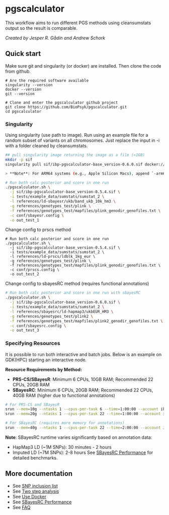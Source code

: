 # pgscalculator

This workflow aims to run different PGS methods using cleansumstats output so the result is comparable.

_Created by Jesper R. Gådin and Andrew Schork_

## Quick start
Make sure git and singularity (or docker) are installed. Then clone the code from github.
```
# Are the required software available 
singularity --version
docker --version
git --version

# Clone and enter the pgscalculator github project
git clone https://github.com/BioPsyk/pgscalculator.git
cd pgscalculator
```

### Singularity
Using singularity (use path to image). Run using an example file for a random subset of variants on all chromosomes. Just replace the input in -i with a folder cleaned by cleansumstats.

```bash
## pull singularity image returning the image as a file (<1GB)
mkdir -p sif
singularity pull sif/ibp-pgscalculator-base_version-0.6.0.sif docker://biopsyk/ibp-pgscalculator:0.6.0-amd64

> **Note**: For ARM64 systems (e.g., Apple Silicon Macs), append `-arm64` to the version tag instead of `-amd64`. For example: `1.3.0-arm64`.

# Run both calc posterior and score in one run
./pgscalculator.sh \
  -j sif/ibp-pgscalculator-base_version-0.5.4.sif \
  -i tests/example_data/sumstats/sumstat_2 \
  -l references/ld-sbayesr/ukb/band_ukb_10k_hm3 \
  -g references/genotypes_test/plink \
  -f references/genotypes_test/mapfiles/plink_genodir_genofiles.txt \
  -c conf/sbayesr.config \
  -o out_test_1

```

Change config to prscs method
```
# Run both calc posterior and score in one run
./pgscalculator.sh \
  -j sif/ibp-pgscalculator-base_version-0.5.4.sif \
  -i tests/example_data/sumstats/sumstat_2 \
  -l references/ld-prscs/ldblk_1kg_eur \
  -g references/genotypes_test/plink \
  -f references/genotypes_test/mapfiles/plink_genodir_genofiles.txt \
  -c conf/prscs.config \
  -o out_test_2

```

Change config to sbayesRC method (requires functional annotations)
```bash
# Run both calc posterior and score in one run with sbayesRC
./pgscalculator.sh \
  -j sif/ibp-pgscalculator-base_version-0.6.0.sif \
  -i tests/example_data/sumstats/sumstat_2 \
  -l references/sbayesrc/ld-hapmap3/ukbEUR_HM3 \
  -g references/genotypes_test/plink2 \
  -f references/genotypes_test/mapfiles/plink2_genodir_genofiles.txt \
  -c conf/sbayesrc.config \
  -o out_test_3

```

### Specifying Resources
It is possible to run both interactive and batch jobs. Below is an example on GDK(HPC) starting an interactive node. 

**Resource Requirements by Method:**
- **PRS-CS/SBayesR**: Minimum 6 CPUs, 10GB RAM; Recommended 22 CPUs, 20GB RAM
- **SBayesRC**: Minimum 6 CPUs, 20GB RAM; Recommended 22 CPUs, 40GB RAM (higher due to functional annotations)

```bash
# For PRS-CS and SBayesR
srun --mem=10g --ntasks 1 --cpus-per-task 6 --time=1:00:00 --account ibp_pipeline_cleansumstats --pty /bin/bash
srun --mem=20g --ntasks 1 --cpus-per-task 22 --time=1:00:00 --account ibp_pipeline_cleansumstats --pty /bin/bash

# For SBayesRC (requires more memory for annotations)
srun --mem=40g --ntasks 1 --cpus-per-task 22 --time=2:00:00 --account ibp_pipeline_cleansumstats --pty /bin/bash
```

**Note**: SBayesRC runtime varies significantly based on annotation data:
- HapMap3 LD (~1M SNPs): 30 minutes - 2 hours
- Imputed LD (~7M SNPs): 2-8 hours
See [SBayesRC Performance](docs/sbayesrc-performance.md) for detailed benchmarks.

## More documentation
- See [SNP inclusion list](docs/snp-inclusion-list.md)
- See [Two step analysis](docs/two-step-analysis.md)
- See [Use Docker](docs/using-docker.md)
- See [SBayesRC Performance](docs/sbayesrc-performance.md)
- See [FAQ](docs/FAQ.md)


